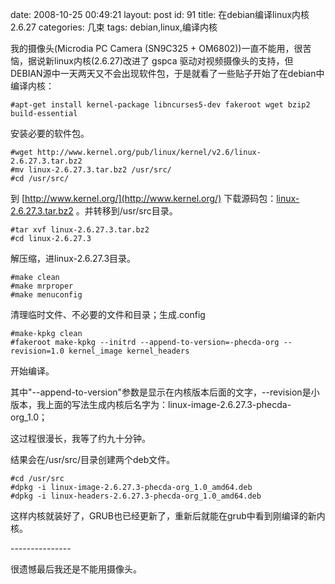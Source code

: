 date: 2008-10-25 00:49:21
layout: post
id: 91
title: 在debian编译linux内核2.6.27
categories: 几束
tags: debian,linux,编译内核

我的摄像头(Microdia PC Camera (SN9C325 + OM6802))一直不能用，很苦恼，据说新linux内核(2.6.27)改进了 gspca 驱动对视频摄像头的支持，但DEBIAN源中一天两天又不会出现软件包，于是就看了一些贴子开始了在debian中编译内核：


	#apt-get install kernel-package libncurses5-dev fakeroot wget bzip2 build-essential


安装必要的软件包。


	#wget http://www.kernel.org/pub/linux/kernel/v2.6/linux-2.6.27.3.tar.bz2
	#mv linux-2.6.27.3.tar.bz2 /usr/src/
	#cd /usr/src/


到 [http://www.kernel.org/](http://www.kernel.org/) 下载源码包：[linux-2.6.27.3.tar.bz2](http://www.kernel.org/pub/linux/kernel/v2.6/linux-2.6.27.3.tar.bz2) 。并转移到/usr/src目录。


	#tar xvf linux-2.6.27.3.tar.bz2
	#cd linux-2.6.27.3


解压缩，进linux-2.6.27.3目录。


	#make clean
	#make mrproper
	#make menuconfig


清理临时文件、不必要的文件和目录；生成.config


	#make-kpkg clean
	#fakeroot make-kpkg --initrd --append-to-version=-phecda-org --revision=1.0 kernel_image kernel_headers


开始编译。

其中"--append-to-version"参数是显示在内核版本后面的文字，--revision是小版本，我上面的写法生成内核后名字为：linux-image-2.6.27.3-phecda-org_1.0；

这过程很漫长，我等了约九十分钟。

结果会在/usr/src/目录创建两个deb文件。


	#cd /usr/src
	#dpkg -i linux-image-2.6.27.3-phecda-org_1.0_amd64.deb
	#dpkg -i linux-headers-2.6.27.3-phecda-org_1.0_amd64.deb


这样内核就装好了，GRUB也已经更新了，重新后就能在grub中看到刚编译的新内核。

\-\-\-\------------

很遗憾最后我还是不能用摄像头。
